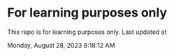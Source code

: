 # For learning purposes only
This repo is for learning purposes only.
Last updated at

Monday, August 28, 2023 8:18:12 AM

